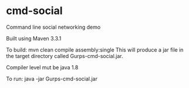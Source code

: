 # cmd-social
Command line social networking demo

Built using Maven 3.3.1

To build: mvn clean compile assembly:single This will produce a jar file in the target directory called Gurps-cmd-social.jar.

Compiler level mut be java 1.8

To run: java -jar Gurps-cmd-social.jar


